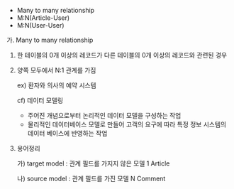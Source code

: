 * Many to many relationship
* M:N(Article-User)
* M:N(User-User)



가. Many to many relationship

1. 한 테이블의 0개 이상의 레코드가 다른 테이블의 0개 이상의 레코드와 관련된 경우

2. 양쪽 모두에서 N:1 관계를 가짐

   ex) 환자와 의사의 예약 시스템

   cf) 데이터 모델링

   * 주어진 개념으로부터 논리적인 데이터 모델을 구성하는 작업
   * 물리적인 데이터베이스 모델로 만들어 고객의 요구에 따라 특정 정보 시스템의 데이터 베이스에 반영하는 작업

3. 용어정리

   가) target model : 관계 필드를 가지지 않은 모델 1 Article

   나) source model : 관계 필드를 가진 모델 N Comment

   

